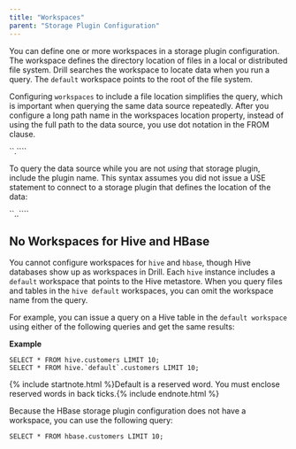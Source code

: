 ```yaml
---
title: "Workspaces"
parent: "Storage Plugin Configuration"
---
```

You can define one or more workspaces in a storage plugin configuration. The workspace defines the directory location of files in a local or distributed file system. Drill searches the workspace to locate data when
you run a query. The `default`
workspace points to the root of the file system. 

Configuring `workspaces` to include a file location simplifies the query, which is important when querying the same data source repeatedly. After you configure a long path name in the workspaces location property, instead of
using the full path to the data source, you use dot notation in the FROM
clause.

``<workspaces>.`<location>```

To query the data source while you are not *using* that storage plugin, include the plugin name. This syntax assumes you did not issue a USE statement to connect to a storage plugin that defines the
location of the data:

``<plugin>.<workspaces>.`<location>```


## No Workspaces for Hive and HBase

You cannot configure workspaces for
`hive` and `hbase`, though Hive databases show up as workspaces in
Drill. Each `hive` instance includes a `default` workspace that points to the  Hive metastore. When you query
files and tables in the `hive default` workspaces, you can omit the
workspace name from the query.

For example, you can issue a query on a Hive table in the `default workspace`
using either of the following queries and get the same results:

**Example**

    SELECT * FROM hive.customers LIMIT 10;
    SELECT * FROM hive.`default`.customers LIMIT 10;

{% include startnote.html %}Default is a reserved word. You must enclose reserved words in back ticks.{% include endnote.html %}

Because the HBase storage plugin configuration does not have a workspace, you can use the following
query:

    SELECT * FROM hbase.customers LIMIT 10;

